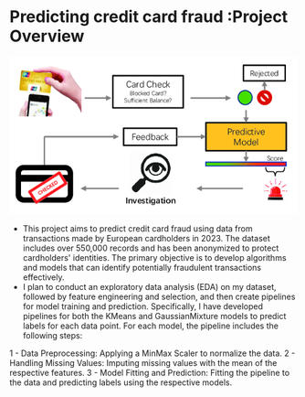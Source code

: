    #  Predicting credit card fraud  :Project Overview
   ![credit card Image](https://github.com/germeengehad/Predicting-credit-card-fraud/blob/main/The-framework-of-credit-card-fraud-detection.png)
   

- This project aims to predict credit card fraud using data from transactions made by European cardholders in 2023. The dataset includes over 550,000 records and has been anonymized to protect cardholders' identities. The primary objective is to develop algorithms and models that can identify potentially fraudulent transactions effectively.
- I plan to conduct an exploratory data analysis (EDA) on my dataset, followed by feature engineering and selection, and then create pipelines for model training and prediction. Specifically, I have developed pipelines for both the KMeans and GaussianMixture models to predict labels for each data point. For each model, the pipeline includes the following steps:

1 - Data Preprocessing: Applying a MinMax Scaler to normalize the data.
2 - Handling Missing Values: Imputing missing values with the mean of the respective features.
3 - Model Fitting and Prediction: Fitting the pipeline to the data and predicting labels using the respective models.

